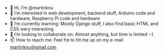 - 👋 Hi, I’m @martinknu
- 👀 I’m interested in web development, backend stuff, Arduino code and hardware, Raspberry Pi code and hardware
- 🌱 I’m currently learning: Mostly Django stuff, I also find basic HTML and CSS wery interesting
- 💞️ I’m looking to collaborate on: Almost anything, but time is limited :-)
- 📫 How to reach me: Feel fre to hit me up on my e-mail martinknu@gmail.com

<!---
martinknu/martinknu is a ✨ special ✨ repository because its `README.md` (this file) appears on your GitHub profile.
You can click the Preview link to take a look at your changes.
--->
